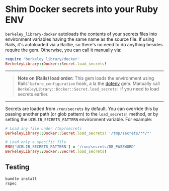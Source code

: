 # Shim Docker secrets into your Ruby ENV

`berkeley_library-docker` autoloads the contents of your secrets files into environment variables having the same name as the source file. If using Rails, it's autoloaded via a Railtie, so there's no need to do anything besides require the gem. Otherwise, you can call it manually via:

```ruby
require 'berkeley_library/docker'
BerkeleyLibrary::Docker::Secret.load_secrets!
```

---

> **Note on (Rails) load order:** This gem loads the environment using Rails' `before_configuration` hook, a la the [dotenv](https://github.com/bkeepers/dotenv#note-on-load-order) gem. Manually call `BerkeleyLibrary::Docker::Secret.load_secrets!` if you need to load secrets earlier.

---

Secrets are loaded from `/run/secrets` by default. You can override this by passing another path (or glob pattern) to the `load_secrets!` method, or by setting the `UCBLIB_SECRETS_PATTERN` environment variable. For example:

```ruby
# Load any file under /tmp/secrets
BerkeleyLibrary::Docker::Secret.load_secrets! '/tmp/secrets/**/*'

# Load only a specific file
ENV['UCBLIB_SECRETS_PATTERN'] = '/run/secrets/DB_PASSWORD'
BerkeleyLibrary::Docker::Secret.load_secrets!
```

## Testing

```ruby
bundle install
rspec
```
